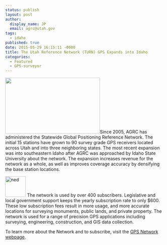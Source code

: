 ```yaml
---
status: publish
layout: post
author:
  display_name: JP
  email: agrc@utah.gov
tags:
  - idaho
published: true
date: 2015-05-29 16:15:11 -0600
title: The Utah Reference Network (TURN) GPS Expands into Idaho
categories:
  - Featured
  - GPS-surveyor
---
```

<p><a href="{{ "/downloads/IdahoExpansion-Copy.png" | prepend: site.baseurl }}"><img src="{{ "/images/IdahoExpansion-Copy-300x177.png" | prepend: site.baseurl }}" alt="" title="IdahoExpansion - Copy" width="300" height="177" class="inline-text-left" /></a>Since 2005, AGRC has administered the Statewide Global Positioning Reference Network. The initial 15 stations have grown to 90 survey grade GPS receivers located across Utah and into three neighboring states. The most recent expansion was into southeastern Idaho after AGRC was approached by Idaho State University about the network. The expansion increases revenue for the network as a whole, as well as improves coverage accuracy by densifying the base station locations.</p>
<p><a  href="http://turngps.utah.gov/Map/SensorMap.aspx"><img class="inline-text-right" style="border: 0px solid black;" src="{{ "/images/GPSNetwork_March2014.png" | prepend: site.baseurl }}" alt="ned" width="65" height="65" /></a> The network is used by over 400 subscribers. Legislative and local government support keeps the yearly subscription rate to only $600. These low subscription fees result in more usage, and more accurate locations for surveying monuments, public lands, and private property.  The network is used for a range of precision GPS applications including surveying, engineering, construction, and GIS data collection.  </p>
<p>To learn more about the Network and to subscribe, visit the <a href="{{ "/data/cadastre/turn-gps/" | prepend: site.baseurl }}">GPS Network webpage</a>. </p>
